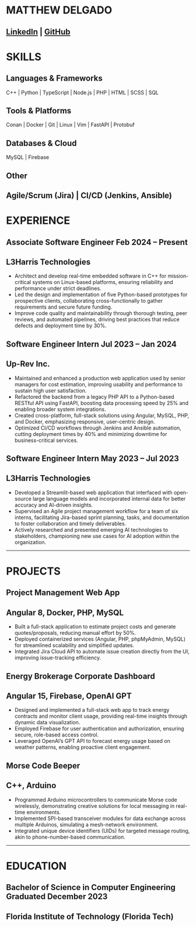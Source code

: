 # **MATTHEW DELGADO**                                                                       

[LinkedIn](https://www.linkedin.com/in/mattdelg/) | [GitHub](https://github.com/matthewdelgado)  
---

# **SKILLS**

## **Languages & Frameworks**

C++ | Python | TypeScript | Node.js | PHP | HTML | SCSS | SQL

## **Tools & Platforms**

Conan | Docker | Git | Linux | Vim | FastAPI | Protobuf

## **Databases & Cloud**

MySQL | Firebase

## **Other**

Agile/Scrum (Jira) | CI/CD (Jenkins, Ansible)  
---

# **EXPERIENCE**

## **Associate Software Engineer**                                   Feb 2024 – Present

## L3Harris Technologies

- Architect and develop real-time embedded software in C++ for mission-critical systems on Linux-based platforms, ensuring reliability and performance under strict deadlines.  
- Led the design and implementation of five Python-based prototypes for prospective clients, collaborating cross-functionally to gather requirements and secure future funding.  
- Improve code quality and maintainability through thorough testing, peer reviews, and automated pipelines, driving best practices that reduce defects and deployment time by 30%.

## **Software Engineer Intern**                                    Jul 2023 – Jan 2024

## Up-Rev Inc.

- Maintained and enhanced a production web application used by senior managers for cost estimation, improving usability and performance to sustain high user satisfaction.  
- Refactored the backend from a legacy PHP API to a Python-based RESTful API using FastAPI, boosting data processing speed by 25% and enabling broader system integrations.  
- Created cross-platform, full-stack solutions using Angular, MySQL, PHP, and Docker, emphasizing responsive, user-centric design.  
- Optimized CI/CD workflows through Jenkins and Ansible automation, cutting deployment times by 40% and minimizing downtime for business-critical services.

## **Software Engineer Intern**                                    May 2023 – Jul 2023

## L3Harris Technologies

- Developed a Streamlit-based web application that interfaced with open-source large language models and incorporated internal data for better accuracy and AI-driven insights.  
- Supervised an Agile project management workflow for a team of six interns, facilitating Jira-based sprint planning, tasks, and documentation to foster collaboration and timely deliverables.  
- Actively researched and presented emerging AI technologies to stakeholders, championing new use cases for AI adoption within the organization.

---

# **PROJECTS**

## **Project Management Web App**

## Angular 8, Docker, PHP, MySQL

- Built a full-stack application to estimate project costs and generate quotes/proposals, reducing manual effort by 50%.  
- Deployed containerized services (Angular, PHP, phpMyAdmin, MySQL) for streamlined scalability and simplified updates.  
- Integrated Jira Cloud API to automate issue creation directly from the UI, improving issue-tracking efficiency.

## **Energy Brokerage Corporate Dashboard**

## Angular 15, Firebase, OpenAI GPT

- Designed and implemented a full-stack web app to track energy contracts and monitor client usage, providing real-time insights through dynamic data visualization.  
- Employed Firebase for user authentication and authorization, ensuring secure, role-based access control.  
- Leveraged OpenAI’s GPT API to forecast energy usage based on weather patterns, enabling proactive client engagement.

## **Morse Code Beeper**

## C++, Arduino

- Programmed Arduino microcontrollers to communicate Morse code wirelessly, demonstrating creative solutions for local messaging in real-time environments.  
- Implemented SPI-based transceiver modules for data exchange across multiple Arduinos, simulating a mesh-network environment.  
- Integrated unique device identifiers (UIDs) for targeted message routing, akin to phone-number-based communication.

---

# **EDUCATION**

## **Bachelor of Science in Computer Engineering**        Graduated December 2023

## Florida Institute of Technology (Florida Tech)
